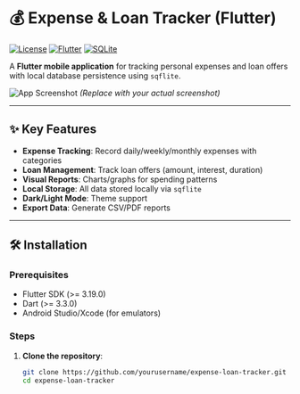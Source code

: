# 💰 Expense & Loan Tracker (Flutter)

[![License](https://img.shields.io/badge/license-MIT-blue.svg)](https://opensource.org/licenses/MIT)
[![Flutter](https://img.shields.io/badge/Flutter-3.19-blue?logo=flutter)](https://flutter.dev)
[![SQLite](https://img.shields.io/badge/SQLite-3.43-green?logo=sqlite)](https://sqlite.org)

A **Flutter mobile application** for tracking personal expenses and loan offers with local database persistence using `sqflite`.

![App Screenshot](screenshot.png) *(Replace with your actual screenshot)*

---

## ✨ Key Features
- **Expense Tracking**: Record daily/weekly/monthly expenses with categories
- **Loan Management**: Track loan offers (amount, interest, duration)
- **Visual Reports**: Charts/graphs for spending patterns
- **Local Storage**: All data stored locally via `sqflite`
- **Dark/Light Mode**: Theme support
- **Export Data**: Generate CSV/PDF reports

---

## 🛠️ Installation
### Prerequisites
- Flutter SDK (>= 3.19.0)
- Dart (>= 3.3.0)
- Android Studio/Xcode (for emulators)

### Steps
1. **Clone the repository**:
   ```bash
   git clone https://github.com/yourusername/expense-loan-tracker.git
   cd expense-loan-tracker